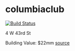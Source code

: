 # columbiaclub

[![Build Status](https://github.com/timkpaine/columbiaclub/workflows/Build%20Status/badge.svg)](https://github.com/timkpaine/columbiaclub/actions/)

4 W 43rd St

Building Value: $22mm [source](https://www.propertyshark.com/mason/Property/20373/4-W-43-St-New-York-NY-10036/)
